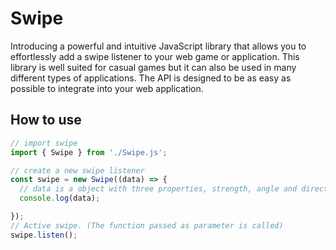 # Swipe
Introducing a powerful and intuitive JavaScript library that allows you to effortlessly add a swipe listener to your web game or application. This library is well suited for casual games but it can also be used in many different types of applications. The API is designed to be as easy as possible to integrate into your web application.
## How to use
```javascript
// import swipe 
import { Swipe } from './Swipe.js';

// create a new swipe listener 
const swipe = new Swipe((data) => {
  // data is a object with three properties, strength, angle and direction. irection can be (u, d, l, r, ul, dl, ur, dr)
  console.log(data);

});
// Active swipe. (The function passed as parameter is called)
swipe.listen();
```

